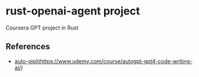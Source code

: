 # rust-openai-agent project
Coursera GPT project in Rust

## References

* [auto-gipiti](https://www.udemy.com/course/autogpt-gpt4-code-writing-ai/)https://www.udemy.com/course/autogpt-gpt4-code-writing-ai/)
